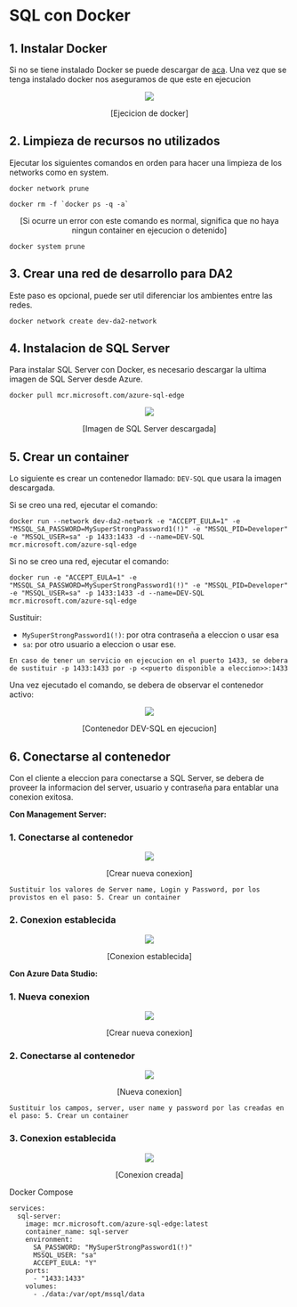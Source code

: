 # SQL con Docker

## 1. Instalar Docker

Si no se tiene instalado Docker se puede descargar de [aca](https://www.docker.com/products/docker-desktop/). Una vez que se tenga instalado docker nos aseguramos de que este en ejecucion

<p align="center">
<img src="./images/image-27.png"/>
</p>

<p align="center">
[Ejecicion de docker]
</p>

## 2. Limpieza de recursos no utilizados

Ejecutar los siguientes comandos en orden para hacer una limpieza de los networks como en system.

```
docker network prune
```

```
docker rm -f `docker ps -q -a`
```

<p align="center">
[Si ocurre un error con este comando es normal, significa que no haya ningun container en ejecucion o detenido]
</p>

```
docker system prune
```

## 3. Crear una red de desarrollo para DA2

Este paso es opcional, puede ser util diferenciar los ambientes entre las redes.

```
docker network create dev-da2-network
```

## 4. Instalacion de SQL Server

Para instalar SQL Server con Docker, es necesario descargar la ultima imagen de SQL Server desde Azure.

```
docker pull mcr.microsoft.com/azure-sql-edge
```

<p align="center">
<img src="./images/image-28.png"/>
</p>

<p align="center">
[Imagen de SQL Server descargada]
</p>

## 5. Crear un container

Lo siguiente es crear un contenedor llamado: `DEV-SQL` que usara la imagen descargada.

Si se creo una red, ejecutar el comando:

```
docker run --network dev-da2-network -e "ACCEPT_EULA=1" -e "MSSQL_SA_PASSWORD=MySuperStrongPassword1(!)" -e "MSSQL_PID=Developer" -e "MSSQL_USER=sa" -p 1433:1433 -d --name=DEV-SQL mcr.microsoft.com/azure-sql-edge
```

Si no se creo una red, ejecutar el comando:

```
docker run -e "ACCEPT_EULA=1" -e "MSSQL_SA_PASSWORD=MySuperStrongPassword1(!)" -e "MSSQL_PID=Developer" -e "MSSQL_USER=sa" -p 1433:1433 -d --name=DEV-SQL mcr.microsoft.com/azure-sql-edge
```

Sustituir:

- `MySuperStrongPassword1(!)`: por otra contraseña a eleccion o usar esa
- `sa`: por otro usuario a eleccion o usar ese.

```
En caso de tener un servicio en ejecucion en el puerto 1433, se debera de sustituir -p 1433:1433 por -p <<puerto disponible a eleccion>>:1433
```

Una vez ejecutado el comando, se debera de observar el contenedor activo:

<p align="center">
<img src="./images/image-29.png"/>
</p>

<p align="center">
[Contenedor DEV-SQL en ejecucion]
</p>

## 6. Conectarse al contenedor

Con el cliente a eleccion para conectarse a SQL Server, se debera de proveer la informacion del server, usuario y contraseña para entablar una conexion exitosa.

**Con Management Server:**

### 1. Conectarse al contenedor

<p align="center">
<img src="./images/image-33.png"/>
</p>

<p align="center">
[Crear nueva conexion]
</p>

```
Sustituir los valores de Server name, Login y Password, por los provistos en el paso: 5. Crear un container
```

### 2. Conexion establecida

<p align="center">
<img src="./images/image-34.png"/>
</p>

<p align="center">
[Conexion establecida]
</p>

**Con Azure Data Studio:**

### 1. Nueva conexion

<p align="center">
<img src="./images/image-30.png"/>
</p>

<p align="center">
[Crear nueva conexion]
</p>

### 2. Conectarse al contenedor

<p align="center">
<img src="./images/image-31.png"/>
</p>

<p align="center">
[Nueva conexion]
</p>

```
Sustituir los campos, server, user name y password por las creadas en el paso: 5. Crear un container
```

### 3. Conexion establecida

<p align="center">
<img src="./images/image-32.png"/>
</p>

<p align="center">
[Conexion creada]
</p>

Docker Compose
```
services:
  sql-server:
    image: mcr.microsoft.com/azure-sql-edge:latest
    container_name: sql-server
    environment:
      SA_PASSWORD: "MySuperStrongPassword1(!)"
      MSSQL_USER: "sa"
      ACCEPT_EULA: "Y"
    ports:
      - "1433:1433"
    volumes:
      - ./data:/var/opt/mssql/data
```

